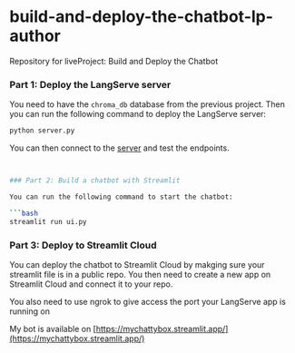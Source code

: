# build-and-deploy-the-chatbot-lp-author
Repository for liveProject: Build and Deploy the Chatbot


### Part 1: Deploy the LangServe server

You need to have the `chroma_db` database from the previous project. Then you can run the following command to deploy the LangServe server:

```bash
python server.py
```

You can then connect to the [server](http://localhost:8080/docs) and test the endpoints.
```bash


### Part 2: Build a chatbot with Streamlit

You can run the following command to start the chatbot:

```bash
streamlit run ui.py
```


### Part 3: Deploy to Streamlit Cloud

You can deploy the chatbot to Streamlit Cloud by makging sure your streamlit file is in a public repo.
You then need to create a new app on Streamlit Cloud and connect it to your repo.

You also need to use ngrok to give access the port your LangServe app is running on

My bot is available on [https://mychattybox.streamlit.app/](https://mychattybox.streamlit.app/)

